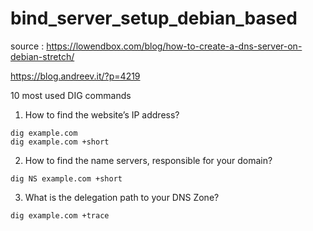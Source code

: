 # bind_server_setup_debian_based

source : 
https://lowendbox.com/blog/how-to-create-a-dns-server-on-debian-stretch/

https://blog.andreev.it/?p=4219


10 most used DIG commands

1. How to find the website’s IP address?
 ``` 
 dig example.com
 dig example.com +short
 ```
2. How to find the name servers, responsible for your domain?
```
dig NS example.com +short
```
3. What is the delegation path to your DNS Zone?
```
dig example.com +trace
```

